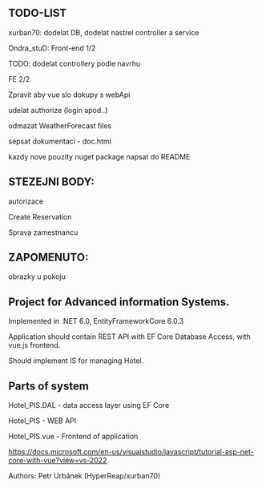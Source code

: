## TODO-LIST

xurban70: dodelat DB, dodelat nastrel controller a service

Ondra_stuD: Front-end 1/2


TODO: dodelat controllery podle navrhu

FE 2/2

Zpravit aby vue slo dokupy s webApi

udelat authorize (login apod..)

odmazat WeatherForecast files

sepsat dokumentaci - doc.html

kazdy nove pouzity nuget package napsat do README


## STEZEJNI BODY:
 autorizace

 Create Reservation

 Sprava zamestnancu

## ZAPOMENUTO:
  obrazky u pokoju


## Project for Advanced information Systems.

Implemented in .NET 6.0, EntityFrameworkCore 6.0.3

Application should contain REST API with EF Core Database Access, with vue.js frontend.

Should implement IS for managing Hotel.

## Parts of system

Hotel_PIS.DAL	- data access layer using EF Core

Hotel_PIS		- WEB API

Hotel_PIS.vue	- Frontend of application

https://docs.microsoft.com/en-us/visualstudio/javascript/tutorial-asp-net-core-with-vue?view=vs-2022

Authors: Petr Urbánek (HyperReap/xurban70)
